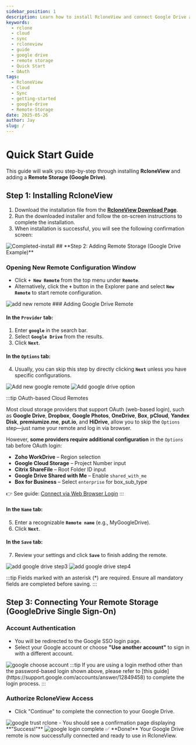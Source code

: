 ```yaml
---
sidebar_position: 1
description: Learn how to install RcloneView and connect Google Drive as a remote using a simple step-by-step guide.
keywords:
  - rclone
  - cloud
  - sync
  - rcloneview
  - guide
  - google drive
  - remote storage
  - Quick Start
  - OAuth
tags:
  - RcloneView
  - Cloud
  - Sync
  - getting-started
  - google-drive
  - Remote-Storage
date: 2025-05-26
author: Jay
slug: /
---
```

# Quick Start Guide

This guide will walk you step-by-step through installing **RcloneView** and adding a **Remote Storage (Google Drive)**.

## **Step 1: Installing RcloneView**

1. Download the installation file from the [**RcloneView Download Page**](https://rcloneview.com/src/download.html).
2. Run the downloaded installer and follow the on-screen instructions to complete the installation.
3. When installation is successful, you will see the following confirmation screen:
<img src="/support/images/howto/Completed-install.png" alt="Completed-install" class="img-medium img-center" />
## **Step 2: Adding Remote Storage (Google Drive Example)**

### **Opening New Remote Configuration Window**

- Click **`+ New Remote`** from the top menu under **`Remote`**.
- Alternatively, click the **`+`** button in the Explorer pane and select **`New Remote`** to start remote configuration.
<img src="/support/images/howto/add-new-remote.png" alt="add new remote" class="img-medium img-center" />
### Adding Google Drive Remote

#### In the **`Provider`** tab:

1. Enter **`google`** in the search bar.
2. Select **`Google Drive`** from the results.
3. Click **`Next`**.
#### In the **`Options`** tab:

4. Usually, you can skip this step by directly clicking **`Next`** unless you have specific configurations.

<div class="img-grid-2">
<img src="/support/images/howto/new-remote-step1.png" alt="Add new google remote" class="img-medium img-center" />
<img src="/support/images/howto/add-remote-step2.png" alt="Add google drive option" class="img-medium img-center" />
</div>

:::tip OAuth-based Cloud Remotes

Most cloud storage providers that support OAuth (web-based login), such as **Google Drive**, **Dropbox**, **Google Photos**, **OneDrive**, **Box**, **pCloud**, **Yandex Disk**, **premiumize.me**, **put.io**, and **HiDrive**, allow you to skip the `Options` step—just name your remote and log in via browser.

However, **some providers require additional configuration** in the `Options` tab before OAuth login:
- **Zoho WorkDrive** – Region selection
- **Google Cloud Storage** – Project Number input
- **Citrix ShareFile** – Root Folder ID input
- **Google Drive Shared with Me** – Enable `shared_with_me`
- **Box for Business** – Select `enterprise` for box_sub_type

👉 See guide: [Connect via Web Browser Login](./remote-storage-connection-settings/add-oath-online-login.md#supported-cloud-providers--setup-requirements)
:::

#### In the **`Name`** tab:

5. Enter a recognizable **`Remote name`** (e.g., MyGoogleDrive).
6. Click **`Next`**.

#### In the **`Save`** tab:

7. Review your settings and click **`Save`** to finish adding the remote.

<div class="img-grid-2">
<img src="/support/images/howto/add-remote-step3.png" alt="add google drive step3" class="img-medium img-center" />
<img src="/support/images/howto/add-remote-step4.png" alt="add google drive step4" class="img-medium img-center" />
</div>

:::tip
Fields marked with an asterisk (*) are required. Ensure all mandatory fields are completed before saving.
:::

## **Step 3: Connecting Your Remote Storage (GoogleDrive Single Sign-On)**
### Account Authentication

- You will be redirected to the Google SSO login page.
- Select your Google account or choose **"Use another account"** to sign in with a different account.

<img src="/support/images/howto/google-choose-account.png" alt="google choose account" class="img-medium img-center" />
:::tip
If you are using a login method other than the password-based login shown above, please refer to [this guide](https://support.google.com/accounts/answer/12849458) to complete the login process.
:::

### Authorize RcloneView Access

- Click "Continue" to complete the connection to your Google Drive.

<img src="/support/images/howto/google-trust-rclone.png" alt="google trust rclone" class="img-medium img-center" />
- You should see a confirmation page displaying **"Success!"**
<img src="/support/images/howto/google-login-complete.png" alt="google login complete" class="img-medium img-center" />
✅ **Done!** Your Google Drive remote is now successfully connected and ready to use in RcloneView.


